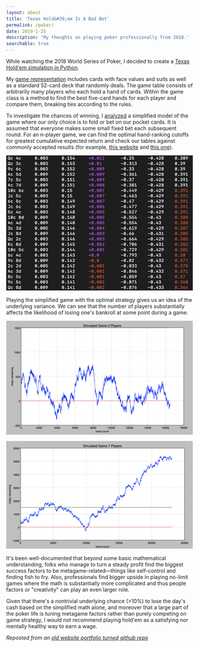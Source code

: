 ```yaml
---
layout: about
title: 'Texas Hold&#39;em Is A Bad Bet'
permalink: /poker/
date: 2019-1-25
description: 'My thoughts on playing poker professionally from 2018.'
searchable: true
---
```


While watching the 2018 World Series of Poker, I decided to create a <a href="https://github.com/trattner/poker-sim" target="_blank">Texas Hold'em simulation in Python</a>.

My <a href="https://github.com/trattner/poker-sim/blob/master/hold-em.py" target="_blank">game representation</a> includes cards with face values and suits as well as a standard 52-card deck that randomly deals. The game table consists of arbitrarily many players who each hold a hand of cards. Within the game class is a method to find the best five-card hands for each player and compare them, breaking ties according to the rules.

To investigate the chances of winning, I <a href="https://github.com/trattner/poker-sim/blob/master/analyze2.py" target="_blank">analyzed</a> a simplified model of the game where our only choice is to fold or bet on our pocket cards. It is assumed that everyone makes some small fixed bet each subsequent round. For an n-player game, we can find the optimal hand-ranking cutoffs for greatest cumulative expected return and check our tables against commonly accepted results (for example, <a href="https://www.tightpoker.com/poker_hands.html" target="_blank">this website</a> and <a href="https://wizardofodds.com/games/texas-hold-em/" target="_blank">this one</a>).

![middle hands][table3]

Playing the simplified game with the optimal strategy gives us an idea of the underlying variance. We can see that the number of players substantially affects the likelihood of losing one's bankroll at some point during a game.

![simulated returns with optimal play among 5 players][n5]

![simulated returns for 7][n7]

It's been well-documented that beyond some basic mathematical understanding, folks who manage to turn a steady profit find the biggest success factors to be metagame-related&mdash;things like self-control and finding fish to fry. Also, professionals find bigger upside in playing no-limit games where the math is substantially more complicated and thus people factors or "creativity" can play an even larger role.

Given that there's a nontrivial underlying chance (>10%) to lose the day's cash based on the simplified math alone, and moreover that a large part of the poker life is tuning metagame factors rather than purely competing on game strategy, I would not recommend playing hold'em as a satisfying nor mentally healthy way to earn a wage.

<i>Reposted from an [old website portfolio turned github repo](https://github.com/trattner/atratt/blob/master/_posts/2019-1-25-poker-sim.md)</i>


<!--For 5 players, bust 0.7078 (0.0705348140991) and cashout 0.2574 (0.0700088565826).
For 6 players, bust 0.2666 (0.0668164650367) and cashout 0.7314 (0.0670077607446).
For 7 players, bust 0.1692 (0.0573703756306) and cashout 0.8308 (0.0573703756306).
For 8 players, bust 0.1588 (0.053726715887) and cashout 0.8412 (0.053726715887)-->

[table1]: https://github.com/trattner/atratt/blob/master/img/poker-sim/ranking-top.png#L
[table2]: https://github.com/trattner/atratt/blob/master/img/poker-sim/ranking-bottom.png#L
[table3]: https://github.com/trattner/atratt/blob/master/img/poker-sim/ranking-middle.png#L

[n5]: https://github.com/trattner/atratt/blob/master/img/poker-sim/5-bust.png#L
[n6]: https://github.com/trattner/atratt/blob/master/img/poker-sim/6-bust.png#L
[n7]: https://github.com/trattner/atratt/blob/master/img/poker-sim/7-bust.png#L
[n8]: https://github.com/trattner/atratt/blob/master/img/poker-sim/8-win.png#L
